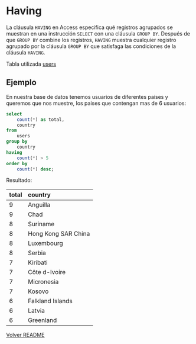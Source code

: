 # Having

La cláusula `HAVING` en Access especifica qué registros agrupados se muestran en una instrucción `SELECT` con una cláusula `GROUP BY`. Después de que `GROUP BY` combine los registros, `HAVING` muestra cualquier registro agrupado por la cláusula `GROUP BY` que satisfaga las condiciones de la cláusula `HAVING`.

Tabla utilizada [users](../db/04/user-table.sql)

## Ejemplo

En nuestra base de datos tenemos usuarios de diferentes paises y queremos que nos muestre, los paises que contengan mas de 6 usuarios:

```sql
select
    count(*) as total,
    country
from
    users
group by
    country
having
    count(*) > 5
order by
    count(*) desc;
```

Resultado:

| total | country             |
| :---- | :------------------ |
| 9     | Anguilla            |
| 9     | Chad                |
| 8     | Suriname            |
| 8     | Hong Kong SAR China |
| 8     | Luxembourg          |
| 8     | Serbia              |
| 7     | Kiribati            |
| 7     | Côte d-Ivoire       |
| 7     | Micronesia          |
| 7     | Kosovo              |
| 6     | Falkland Islands    |
| 6     | Latvia              |
| 6     | Greenland           |

[Volver README](../README.md)
